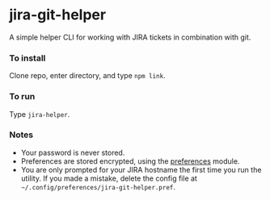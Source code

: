 # jira-git-helper

A simple helper CLI for working with JIRA tickets in combination with git.

### To install

Clone repo, enter directory, and type `npm link`.

### To run

Type `jira-helper`.

### Notes

* Your password is never stored.
* Preferences are stored encrypted, using the [preferences](https://github.com/caffeinalab/preferences/) module.
* You are only prompted for your JIRA hostname the first time you run the utility. If you made a mistake, delete the config file at `~/.config/preferences/jira-git-helper.pref`.
